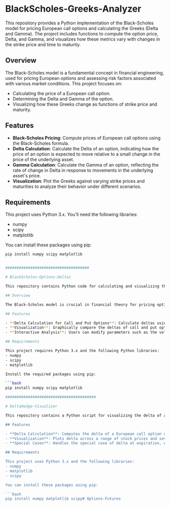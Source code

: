 # BlackScholes-Greeks-Analyzer

This repository provides a Python implementation of the Black-Scholes model for pricing European call options and calculating the Greeks (Delta and Gamma). The project includes functions to compute the option price, Delta, and Gamma, and visualizes how these metrics vary with changes in the strike price and time to maturity.

## Overview

The Black-Scholes model is a fundamental concept in financial engineering, used for pricing European options and assessing risk factors associated with various market conditions. This project focuses on:
- Calculating the price of a European call option.
- Determining the Delta and Gamma of the option.
- Visualizing how these Greeks change as functions of strike price and maturity.

## Features

- **Black-Scholes Pricing**: Compute prices of European call options using the Black-Scholes formula.
- **Delta Calculation**: Calculate the Delta of an option, indicating how the price of an option is expected to move relative to a small change in the price of the underlying asset.
- **Gamma Calculation**: Calculate the Gamma of an option, reflecting the rate of change in Delta in response to movements in the underlying asset's price.
- **Visualization**: Plot the Greeks against varying strike prices and maturities to analyze their behavior under different scenarios.

## Requirements

This project uses Python 3.x. You'll need the following libraries:
- numpy
- scipy
- matplotlib

You can install these packages using pip:

```bash
pip install numpy scipy matplotlib


#####################################

# BlackScholes-Options-Deltas

This repository contains Python code for calculating and visualizing the delta of European call and put options using the Black-Scholes model. It aims to provide financial students and professionals with tools to understand how the delta values of options change with different strike prices and under a fixed set of market conditions.

## Overview

The Black-Scholes model is crucial in financial theory for pricing options and understanding the sensitivity of option prices to various factors. This project demonstrates how to compute and graphically represent the deltas for European call and put options, providing insights into their behavior as the strike price varies.

## Features

- **Delta Calculation for Call and Put Options**: Calculate deltas using the Black-Scholes formula.
- **Visualization**: Graphically compare the deltas of call and put options across a range of strike prices.
- **Interactive Analysis**: Users can modify parameters such as the volatility, risk-free rate, and maturity to see how these changes affect the deltas.

## Requirements

This project requires Python 3.x and the following Python libraries:
- numpy
- scipy
- matplotlib

Install the required packages using pip:

```bash
pip install numpy scipy matplotlib

########################################

# DeltaHedge-Visualizer

This repository contains a Python script for visualizing the delta of a European call option across different stock prices and times to maturity using the Black-Scholes model. The visualization helps to understand the behavior of the option's delta as it approaches expiration.

## Features

- **Delta Calculation**: Computes the delta of a European call option using the Black-Scholes formula.
- **Visualization**: Plots delta across a range of stock prices and several time to maturity intervals.
- **Special Cases**: Handles the special case of delta at expiration, where it behaves as a step function.

## Requirements

This project uses Python 3.x and the following libraries:
- numpy
- matplotlib
- scipy

You can install these packages using pip:

```bash
pip install numpy matplotlib scipy# Options-Futures
